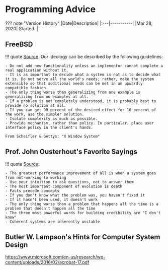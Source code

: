 # Programming Advice

??? note "Version History"
	|Date|Description|
	|:---|-----------|
	|Mar 28, 2020| Started. |

## FreeBSD

!!! quote
	[Source](https://www.freebsd.org/doc/en_US.ISO8859-1/books/developers-handbook/introduction-archguide.html).
	Our ideology can be described by the following guidelines:

	- Do not add new functionality unless an implementor cannot complete a real application without it.
	- It is as important to decide what a system is not as to decide what it is. Do not serve all the world's needs; rather, make the system extensible so that additional needs can be met in an upwardly compatible fashion.
	- The only thing worse than generalizing from one example is generalizing from no examples at all.
	- If a problem is not completely understood, it is probably best to provide no solution at all.
	- If you can get 90 percent of the desired effect for 10 percent of the work, use the simpler solution.
	- Isolate complexity as much as possible.
	- Provide mechanism, rather than policy. In particular, place user interface policy in the client's hands.

	From Scheifler & Gettys: "X Window System"

## Prof. John Ousterhout's Favorite Sayings

!!! quote
	[Source](http://web.stanford.edu/~ouster/cgi-bin/sayings.php):

	- The greatest performance improvement of all is when a system goes from not-working to working
	- Use your intuition to ask questions, not to answer them
	- The most important component of evolution is death
	- Facts precede concepts
	- If you don't know what the problem was, you haven't fixed it
	- If it hasn't been used, it doesn't work
	- The only thing worse than a problem that happens all the time is a problem that doesn't happen all the time
	- The three most powerful words for building credibility are "I don't know"
	- Coherent systems are inherently unstable

## Butler W. Lampson's Hints for Computer System Design

https://www.microsoft.com/en-us/research/wp-content/uploads/2016/02/acrobat-17.pdf
